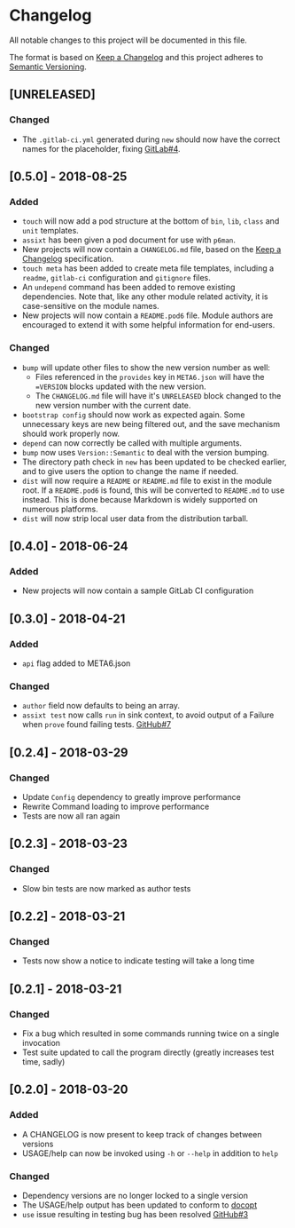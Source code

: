 # Changelog
All notable changes to this project will be documented in this file.

The format is based on [Keep a Changelog](http://keepachangelog.com/en/1.0.0/)
and this project adheres to [Semantic
Versioning](http://semver.org/spec/v2.0.0.html).

## [UNRELEASED]
### Changed
- The `.gitlab-ci.yml` generated during `new` should now have the correct names
  for the placeholder, fixing [GitLab#4](https://gitlab.com/tyil/perl6-app-assixt/issues/4).

## [0.5.0] - 2018-08-25
### Added
- `touch` will now add a pod structure at the bottom of `bin`, `lib`, `class`
  and `unit` templates.
- `assixt` has been given a pod document for use with `p6man`.
- New projects will now contain a `CHANGELOG.md` file, based on the
  [Keep a Changelog](https://keepachangelog.com/en/1.0.0) specification.
- `touch meta` has been added to create meta file templates, including a `readme`,
  `gitlab-ci` configuration and `gitignore` files.
- An `undepend` command has been added to remove existing dependencies. Note
  that, like any other module related activity, it is case-sensitive on the
  module names.
- New projects will now contain a `README.pod6` file. Module authors are
  encouraged to extend it with some helpful information for end-users.

### Changed
- `bump` will update other files to show the new version number as well:
  - Files referenced in the `provides` key in `META6.json` will have the
    `=VERSION` blocks updated with the new version.
  - The `CHANGELOG.md` file will have it's `UNRELEASED` block changed to the new
    version number with the current date.
- `bootstrap config` should now work as expected again. Some unnecessary keys
  are new being filtered out, and the save mechanism should work properly now.
- `depend` can now correctly be called with multiple arguments.
- `bump` now uses `Version::Semantic` to deal with the version bumping.
- The directory path check in `new` has been updated to be checked earlier, and
  to give users the option to change the name if needed.
- `dist` will now require a `README` or `README.md` file to exist in the module
  root. If a `README.pod6` is found, this will be converted to `README.md` to
  use instead. This is done because Markdown is widely supported on numerous
  platforms.
- `dist` will now strip local user data from the distribution tarball.

## [0.4.0] - 2018-06-24
### Added
- New projects will now contain a sample GitLab CI configuration

## [0.3.0] - 2018-04-21
### Added
- `api` flag added to META6.json

### Changed
- `author` field now defaults to being an array.
- `assixt test` now calls `run` in sink context, to avoid output of a Failure
  when `prove` found failing tests. [GitHub#7](https://github.com/scriptkitties/perl6-app-assixt/issues/7)

## [0.2.4] - 2018-03-29
### Changed
- Update `Config` dependency to greatly improve performance
- Rewrite Command loading to improve performance
- Tests are now all ran again

## [0.2.3] - 2018-03-23
### Changed
- Slow bin tests are now marked as author tests

## [0.2.2] - 2018-03-21
### Changed
- Tests now show a notice to indicate testing will take a long time

## [0.2.1] - 2018-03-21
### Changed
- Fix a bug which resulted in some commands running twice on a single invocation
- Test suite updated to call the program directly (greatly increases test time, sadly)

## [0.2.0] - 2018-03-20
### Added
- A CHANGELOG is now present to keep track of changes between versions
- USAGE/help can now be invoked using `-h` or `--help` in addition to `help`

### Changed
- Dependency versions are no longer locked to a single version
- The USAGE/help output has been updated to conform to [docopt](http://docopt.org)
- `use` issue resulting in testing bug has been resolved [GitHub#3](https://github.com/scriptkitties/perl6-app-assixt/issues/3)
